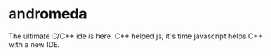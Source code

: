 # andromeda
The ultimate C/C++ ide is here. C++ helped js, it's time javascript helps C++ with a new IDE.
